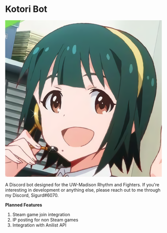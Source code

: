 # Kotori Bot
![Avatar](avatar.png)

A Discord bot designed for the UW-Madison Rhythm and Fighters. If you're interesting in development or anything else, please reach out to me through my Discord, Sigurd#6070.

**Planned Features**
1. Steam game join integration
2. IP posting for non Steam games
3. Integration with Anilist API
